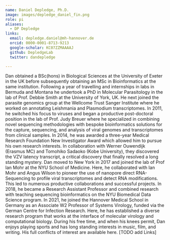 ```yaml
---
name: Daniel Depledge, Ph.D.
image: images/depledge_daniel_fin.png
role: pi
aliases:
  - DP Depledge
links:
  email: depledge.daniel@mh-hannover.de
  orcid: 0000-0001-8713-9213
  google-scholar: KC07ZZMAAAAJ
  github: DepledgeLab
  twitter: dandepledge

---
```


Dan obtained a BSc(hons) in Biological Sciences at the University of Exeter in the UK before subsequently obtaining an MSc in Bioinformatics at the same institution. Following a year of travelling and internships in labs in Bermuda and Montana he undertook a PhD in Molecular Parasitology in the lab of Prof. Debbie Smith at the University of York, UK. He next joined the parasite genomics group at the Wellcome Trust Sanger Institute where he worked on annotating Leishmania and Plasmodium transcriptomes. In 2011, he switched his focus to viruses and began a productive post-doctoral position in the lab of Prof. Judy Breuer where he specialized in combining novel sequencing methodologies with bespoke bioinformatics solutions for the capture, sequencing, and analysis of viral genomes and transcriptomes from clinical samples. In 2014, he was awarded a three-year Medical Research Foundation New Investigator Award which allowed him to pursue his own research interests. In collaboration with Werner Ouwendijk (Erasmus MC) and Tomohiko Sadaoko (Kobe University), they discovered the VZV latency transcript, a critical discovery that finally resolved a long standing mystery. Dan moved to New York in 2017 and joined the lab of Prof Ian Mohr at the NYU School of Medicine. Here, he collaborated with Ian Mohr and Angus Wilson to pioneer the use of nanopore direct RNA-Sequencing to profile viral transcriptomes and detect RNA modifications. This led to numerous productive collaborations and successful projects. In 2018, he became a Research Assistant Professor and combined research with teaching sequencing bioinformatics on the NYU Biomedical Data Science program. In 2021, he joined the Hannover Medical School in Germany as an Associate W2 Professor of Systems Virology, funded via the German Centre for Infection Research. Here, he has established a diverse research program that works at the interface of molecular virology and computational biology. During his free time, and when his knees permit, Dan enjoys playing sports and has long standing interests in music, film, and writing. His full conflicts of interest are available here.
[TODO add Links]

